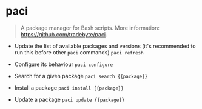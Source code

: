 # paci
> A package manager for Bash scripts.
> More information: <https://github.com/tradebyte/paci>.

- Update the list of available packages and versions (it's recommended to run this before other `paci` commands)
`paci refresh`

- Configure its behaviour
`paci configure`

- Search for a given package
`paci search {{package}}`

- Install a package
`paci install {{package}}`

- Update a package
`paci update {{package}}`
